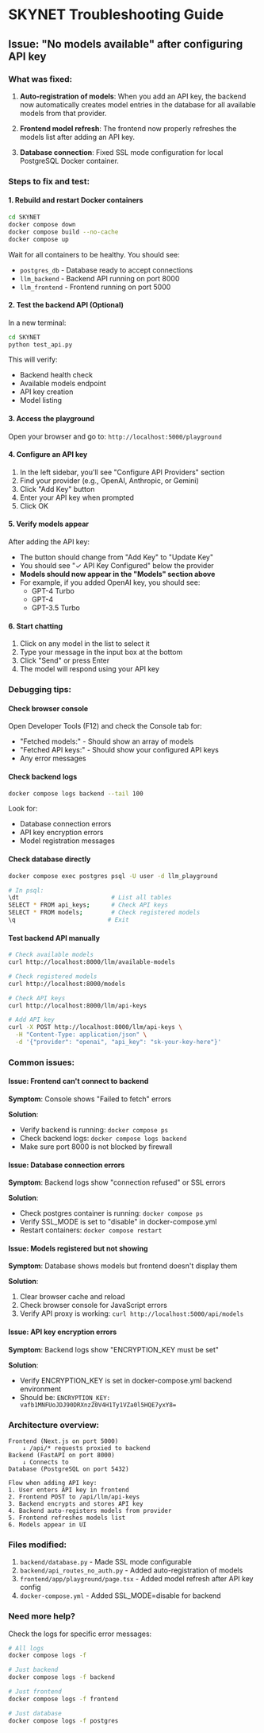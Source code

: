 # SKYNET Troubleshooting Guide

## Issue: "No models available" after configuring API key

### What was fixed:

1. **Auto-registration of models**: When you add an API key, the backend now automatically creates model entries in the database for all available models from that provider.

2. **Frontend model refresh**: The frontend now properly refreshes the models list after adding an API key.

3. **Database connection**: Fixed SSL mode configuration for local PostgreSQL Docker container.

### Steps to fix and test:

#### 1. Rebuild and restart Docker containers

```bash
cd SKYNET
docker compose down
docker compose build --no-cache
docker compose up
```

Wait for all containers to be healthy. You should see:
- `postgres_db` - Database ready to accept connections
- `llm_backend` - Backend API running on port 8000
- `llm_frontend` - Frontend running on port 5000

#### 2. Test the backend API (Optional)

In a new terminal:

```bash
cd SKYNET
python test_api.py
```

This will verify:
- Backend health check
- Available models endpoint
- API key creation
- Model listing

#### 3. Access the playground

Open your browser and go to: `http://localhost:5000/playground`

#### 4. Configure an API key

1. In the left sidebar, you'll see "Configure API Providers" section
2. Find your provider (e.g., OpenAI, Anthropic, or Gemini)
3. Click "Add Key" button
4. Enter your API key when prompted
5. Click OK

#### 5. Verify models appear

After adding the API key:
- The button should change from "Add Key" to "Update Key"
- You should see "✓ API Key Configured" below the provider
- **Models should now appear in the "Models" section above**
- For example, if you added OpenAI key, you should see:
  - GPT-4 Turbo
  - GPT-4
  - GPT-3.5 Turbo

#### 6. Start chatting

1. Click on any model in the list to select it
2. Type your message in the input box at the bottom
3. Click "Send" or press Enter
4. The model will respond using your API key

### Debugging tips:

#### Check browser console

Open Developer Tools (F12) and check the Console tab for:
- "Fetched models:" - Should show an array of models
- "Fetched API keys:" - Should show your configured API keys
- Any error messages

#### Check backend logs

```bash
docker compose logs backend --tail 100
```

Look for:
- Database connection errors
- API key encryption errors
- Model registration messages

#### Check database directly

```bash
docker compose exec postgres psql -U user -d llm_playground

# In psql:
\dt                          # List all tables
SELECT * FROM api_keys;      # Check API keys
SELECT * FROM models;        # Check registered models
\q                          # Exit
```

#### Test backend API manually

```bash
# Check available models
curl http://localhost:8000/llm/available-models

# Check registered models
curl http://localhost:8000/models

# Check API keys
curl http://localhost:8000/llm/api-keys

# Add API key
curl -X POST http://localhost:8000/llm/api-keys \
  -H "Content-Type: application/json" \
  -d '{"provider": "openai", "api_key": "sk-your-key-here"}'
```

### Common issues:

#### Issue: Frontend can't connect to backend

**Symptom**: Console shows "Failed to fetch" errors

**Solution**:
- Verify backend is running: `docker compose ps`
- Check backend logs: `docker compose logs backend`
- Make sure port 8000 is not blocked by firewall

#### Issue: Database connection errors

**Symptom**: Backend logs show "connection refused" or SSL errors

**Solution**:
- Check postgres container is running: `docker compose ps`
- Verify SSL_MODE is set to "disable" in docker-compose.yml
- Restart containers: `docker compose restart`

#### Issue: Models registered but not showing

**Symptom**: Database shows models but frontend doesn't display them

**Solution**:
1. Clear browser cache and reload
2. Check browser console for JavaScript errors
3. Verify API proxy is working: `curl http://localhost:5000/api/models`

#### Issue: API key encryption errors

**Symptom**: Backend logs show "ENCRYPTION_KEY must be set"

**Solution**:
- Verify ENCRYPTION_KEY is set in docker-compose.yml backend environment
- Should be: `ENCRYPTION_KEY: vafb1MNFUoJDJ90DRXnzZ0V4H1Ty1VZa0l5HQE7yxY8=`

### Architecture overview:

```
Frontend (Next.js on port 5000)
    ↓ /api/* requests proxied to backend
Backend (FastAPI on port 8000)
    ↓ Connects to
Database (PostgreSQL on port 5432)

Flow when adding API key:
1. User enters API key in frontend
2. Frontend POST to /api/llm/api-keys
3. Backend encrypts and stores API key
4. Backend auto-registers models from provider
5. Frontend refreshes models list
6. Models appear in UI
```

### Files modified:

1. `backend/database.py` - Made SSL mode configurable
2. `backend/api_routes_no_auth.py` - Added auto-registration of models
3. `frontend/app/playground/page.tsx` - Added model refresh after API key config
4. `docker-compose.yml` - Added SSL_MODE=disable for backend

### Need more help?

Check the logs for specific error messages:
```bash
# All logs
docker compose logs -f

# Just backend
docker compose logs -f backend

# Just frontend
docker compose logs -f frontend

# Just database
docker compose logs -f postgres
```
